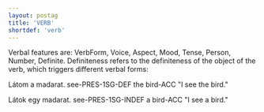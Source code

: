 ```yaml
---
layout: postag
title: 'VERB'
shortdef: 'verb'
---
```


Verbal features are: VerbForm, Voice, Aspect, Mood, Tense, Person, Number, Definite. Definiteness refers to the definiteness of the object of the verb, which triggers different verbal forms:

Látom a madarat.
see-PRES-1SG-DEF the bird-ACC
"I see the bird."

Látok egy madarat.
see-PRES-1SG-INDEF a bird-ACC
"I see a bird."
<!-- Interlanguage links updated Ne 5. května 2024, 18:19:43 CEST -->
